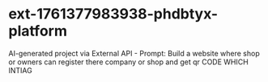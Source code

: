 # ext-1761377983938-phdbtyx-platform
AI-generated project via External API - Prompt: Build a website where shop or owners can register there company or shop and get qr CODE WHICH INTIAG
